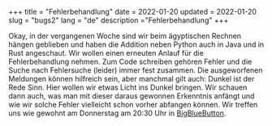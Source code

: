 +++
title = "Fehlerbehandlung"
date = 2022-01-20
updated = 2022-01-20
slug = "bugs2"
lang = "de"
description ="Fehlerbehandlung"
+++

Okay, in der vergangenen Woche sind wir beim ägyptischen Rechnen hängen geblieben und haben die Addition neben Python auch in Java und in Rust angeschaut. Wir wollen einen erneuten Anlauf für die Fehlerbehandlung nehmen. Zum Code schreiben gehören Fehler und die Suche nach Fehlersuche (leider) immer fest zusammen. Die ausgeworfenen Meldungen können hilfreich sein, aber manchmal gilt auch: Dunkel ist der Rede Sinn. Hier wollen wir etwas Licht ins Dunkel bringen. Wir schauen dann auch, was man mit
dieser daraus gewonnen Erkenntnis anfängt und wie wir solche Fehler vielleicht schon vorher abfangen können. Wir treffen
uns wie gewohnt am Donnerstag am 20:30 Uhr in [BigBlueButton](https://bbb.cyber4edu.org/b/der-0rc-8x7-4re).
